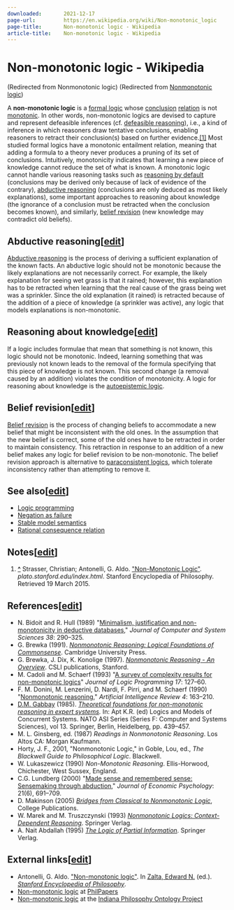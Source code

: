 ```yaml
---
downloaded:       2021-12-17
page-url:         https://en.wikipedia.org/wiki/Non-monotonic_logic
page-title:       Non-monotonic logic - Wikipedia
article-title:    Non-monotonic logic - Wikipedia
---
```

# Non-monotonic logic - Wikipedia

(Redirected from Nonmonotonic logic)
 (Redirected from [Nonmonotonic logic][1])

A __non-monotonic logic__ is a [formal logic][2] whose [conclusion][3] [relation][4] is not [monotonic][5]. In other words, non-monotonic logics are devised to capture and represent defeasible inferences (cf. [defeasible reasoning][6]), i.e., a kind of inference in which reasoners draw tentative conclusions, enabling reasoners to retract their conclusion(s) based on further evidence.[\[1\]][7] Most studied formal logics have a monotonic entailment relation, meaning that adding a formula to a theory never produces a pruning of its set of conclusions. Intuitively, monotonicity indicates that learning a new piece of knowledge cannot reduce the set of what is known. A monotonic logic cannot handle various reasoning tasks such as [reasoning by default][8] (conclusions may be derived only because of lack of evidence of the contrary), [abductive reasoning][9] (conclusions are only deduced as most likely explanations), some important approaches to reasoning about knowledge (the ignorance of a conclusion must be retracted when the conclusion becomes known), and similarly, [belief revision][10] (new knowledge may contradict old beliefs).

## Abductive reasoning\[[edit][11]\]

[Abductive reasoning][12] is the process of deriving a sufficient explanation of the known facts. An abductive logic should not be monotonic because the likely explanations are not necessarily correct. For example, the likely explanation for seeing wet grass is that it rained; however, this explanation has to be retracted when learning that the real cause of the grass being wet was a sprinkler. Since the old explanation (it rained) is retracted because of the addition of a piece of knowledge (a sprinkler was active), any logic that models explanations is non-monotonic.

## Reasoning about knowledge\[[edit][13]\]

If a logic includes formulae that mean that something is not known, this logic should not be monotonic. Indeed, learning something that was previously not known leads to the removal of the formula specifying that this piece of knowledge is not known. This second change (a removal caused by an addition) violates the condition of monotonicity. A logic for reasoning about knowledge is the [autoepistemic logic][14].

## Belief revision\[[edit][15]\]

[Belief revision][16] is the process of changing beliefs to accommodate a new belief that might be inconsistent with the old ones. In the assumption that the new belief is correct, some of the old ones have to be retracted in order to maintain consistency. This retraction in response to an addition of a new belief makes any logic for belief revision to be non-monotonic. The belief revision approach is alternative to [paraconsistent logics][17], which tolerate inconsistency rather than attempting to remove it.

## See also\[[edit][18]\]

-   [Logic programming][19]
-   [Negation as failure][20]
-   [Stable model semantics][21]
-   [Rational consequence relation][22]

## Notes\[[edit][23]\]

1.  __[^][24]__ Strasser, Christian; Antonelli, G. Aldo. ["Non-Monotonic Logic"][25]. *plato.stanford.edu/index.html*. Stanford Encyclopedia of Philosophy. Retrieved 19 March 2015.

## References\[[edit][26]\]

-   N. Bidoit and R. Hull (1989) "[Minimalism, justification and non-monotonicity in deductive databases][27]," *Journal of Computer and System Sciences 38*: 290–325.
-   G. Brewka (1991). *[Nonmonotonic Reasoning: Logical Foundations of Commonsense][28]*. Cambridge University Press.
-   G. Brewka, J. Dix, K. Konolige (1997). *[Nonmonotonic Reasoning - An Overview][29]*. CSLI publications, Stanford.
-   M. Cadoli and M. Schaerf (1993) "[A survey of complexity results for non-monotonic logics][30]" *Journal of Logic Programming 17*: 127–60.
-   F. M. Donini, M. Lenzerini, D. Nardi, F. Pirri, and M. Schaerf (1990) "[Nonmonotonic reasoning][31]," *Artificial Intelligence Review 4*: 163–210.
-   [D.M. Gabbay][32] (1985). *[Theoretical foundations for non-monotonic reasoning in expert systems][33].* In: Apt K.R. (ed) Logics and Models of Concurrent Systems. NATO ASI Series (Series F: Computer and Systems Sciences), vol 13. Springer, Berlin, Heidelberg, pp. 439–457.
-   M. L. Ginsberg, ed. (1987) *Readings in Nonmonotonic Reasoning*. Los Altos CA: Morgan Kaufmann.
-   Horty, J. F., 2001, "Nonmonotonic Logic," in Goble, Lou, ed., *The Blackwell Guide to Philosophical Logic*. Blackwell.
-   W. Lukaszewicz (1990) *Non-Monotonic Reasoning*. Ellis-Horwood, Chichester, West Sussex, England.
-   C.G. Lundberg (2000) "[Made sense and remembered sense: Sensemaking through abduction][34]," *Journal of Economic Psychology*: 21(6), 691–709.
-   D. Makinson (2005) *[Bridges from Classical to Nonmonotonic Logic][35]*, College Publications.
-   W. Marek and M. Truszczynski (1993) *[Nonmonotonic Logics: Context-Dependent Reasoning][36]*. Springer Verlag.
-   A. Nait Abdallah (1995) *[The Logic of Partial Information][37]*. Springer Verlag.

## External links\[[edit][38]\]

-   Antonelli, G. Aldo. ["Non-monotonic logic"][39]. In [Zalta, Edward N.][40] (ed.). *[Stanford Encyclopedia of Philosophy][41]*.
-   [Non-monotonic logic][42] at [PhilPapers][43]
-   [Non-monotonic logic][44] at the [Indiana Philosophy Ontology Project][45]

[1]: https://en.wikipedia.org/w/index.php?title=Nonmonotonic_logic&redirect=no "Nonmonotonic logic"
[2]: https://en.wikipedia.org/wiki/Formal_logic "Formal logic"
[3]: https://en.wikipedia.org/wiki/Logical_conclusion "Logical conclusion"
[4]: https://en.wikipedia.org/wiki/Relation_(mathematics) "Relation (mathematics)"
[5]: https://en.wikipedia.org/wiki/Monotonicity_of_entailment "Monotonicity of entailment"
[6]: https://en.wikipedia.org/wiki/Defeasible_reasoning "Defeasible reasoning"
[7]: https://en.wikipedia.org/wiki/Non-monotonic_logic#cite_note-1
[8]: https://en.wikipedia.org/wiki/Default_logic "Default logic"
[9]: https://en.wikipedia.org/wiki/Abductive_reasoning "Abductive reasoning"
[10]: https://en.wikipedia.org/wiki/Belief_revision "Belief revision"
[11]: https://en.wikipedia.org/w/index.php?title=Non-monotonic_logic&action=edit&section=1 "Edit section: Abductive reasoning"
[12]: https://en.wikipedia.org/wiki/Abductive_reasoning "Abductive reasoning"
[13]: https://en.wikipedia.org/w/index.php?title=Non-monotonic_logic&action=edit&section=2 "Edit section: Reasoning about knowledge"
[14]: https://en.wikipedia.org/wiki/Autoepistemic_logic "Autoepistemic logic"
[15]: https://en.wikipedia.org/w/index.php?title=Non-monotonic_logic&action=edit&section=3 "Edit section: Belief revision"
[16]: https://en.wikipedia.org/wiki/Belief_revision "Belief revision"
[17]: https://en.wikipedia.org/wiki/Paraconsistent_logics "Paraconsistent logics"
[18]: https://en.wikipedia.org/w/index.php?title=Non-monotonic_logic&action=edit&section=4 "Edit section: See also"
[19]: https://en.wikipedia.org/wiki/Logic_programming "Logic programming"
[20]: https://en.wikipedia.org/wiki/Negation_as_failure "Negation as failure"
[21]: https://en.wikipedia.org/wiki/Stable_model_semantics "Stable model semantics"
[22]: https://en.wikipedia.org/wiki/Rational_consequence_relation "Rational consequence relation"
[23]: https://en.wikipedia.org/w/index.php?title=Non-monotonic_logic&action=edit&section=5 "Edit section: Notes"
[24]: https://en.wikipedia.org/wiki/Non-monotonic_logic#cite_ref-1 "Jump up"
[25]: http://plato.stanford.edu/entries/logic-nonmonotonic/
[26]: https://en.wikipedia.org/w/index.php?title=Non-monotonic_logic&action=edit&section=6 "Edit section: References"
[27]: http://www.sciencedirect.com/science/article/pii/0022000089900044
[28]: https://books.google.com/books?id=S41BSy8Xk44C&printsec=frontcover#v=onepage&q&f=false
[29]: http://www.informatik.uni-leipzig.de/~brewka/papers/nonmonbook.ps
[30]: http://www.sciencedirect.com/science/article/pii/074310669390029G
[31]: https://link.springer.com/article/10.1007/BF00140676
[32]: https://en.wikipedia.org/wiki/Dov_Gabbay "Dov Gabbay"
[33]: https://link.springer.com/chapter/10.1007/978-3-642-82453-1_15#citeas
[34]: https://web.archive.org/web/20170907080541/https://pdfs.semanticscholar.org/cce4/b4fa69ed4c7cf997f1fbf38542c247bb19ea.pdf
[35]: https://www.researchgate.net/profile/David_Makinson3/publication/262934388_Bridges_from_Classical_to_Nonmonotonic_Logic/links/54bfe86a0cf28a6324a00672.pdf
[36]: https://books.google.com/books?id=W-apCAAAQBAJ&printsec=frontcover#v=onepage&q&f=false
[37]: https://books.google.com/books?id=1QarCAAAQBAJ&printsec=frontcover#v=onepage&q&f=false
[38]: https://en.wikipedia.org/w/index.php?title=Non-monotonic_logic&action=edit&section=7 "Edit section: External links"
[39]: https://plato.stanford.edu/entries/logic-nonmonotonic/
[40]: https://en.wikipedia.org/wiki/Edward_N._Zalta "Edward N. Zalta"
[41]: https://en.wikipedia.org/wiki/Stanford_Encyclopedia_of_Philosophy "Stanford Encyclopedia of Philosophy"
[42]: https://philpapers.org/browse/nonmonotonic-logic
[43]: https://en.wikipedia.org/wiki/PhilPapers "PhilPapers"
[44]: https://www.inphoproject.org/idea/1208
[45]: https://en.wikipedia.org/wiki/Indiana_Philosophy_Ontology_Project "Indiana Philosophy Ontology Project"
